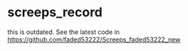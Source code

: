 # screeps_record
this is outdated.
See the latest code in  https://github.com/faded53222/Screeps_faded53222_new
